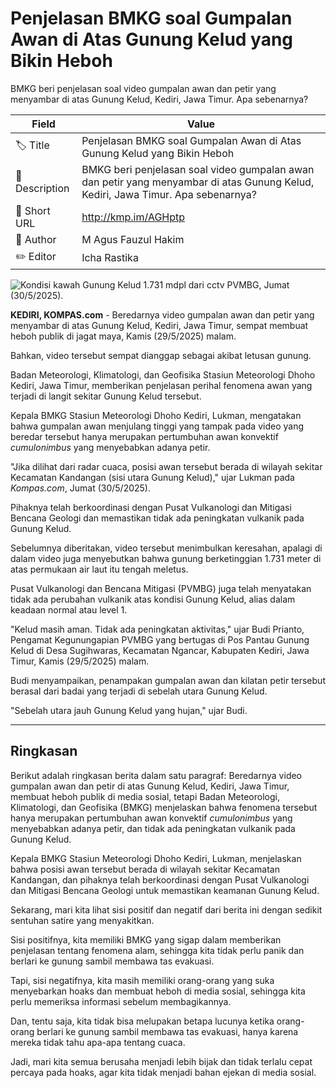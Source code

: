 # Penjelasan BMKG soal Gumpalan Awan di Atas Gunung Kelud yang Bikin Heboh

BMKG beri penjelasan soal video gumpalan awan dan petir yang menyambar di atas Gunung Kelud, Kediri, Jawa Timur. Apa sebenarnya?

| Field         | Value                                                       |
|---------------|-------------------------------------------------------------|
| 🏷️ Title       | Penjelasan BMKG soal Gumpalan Awan di Atas Gunung Kelud yang Bikin Heboh |
| 📝 Description | BMKG beri penjelasan soal video gumpalan awan dan petir yang menyambar di atas Gunung Kelud, Kediri, Jawa Timur. Apa sebenarnya? |
| 🔗 Short URL   | http://kmp.im/AGHptp |
| 👤 Author      | M Agus Fauzul Hakim |
| ✏️ Editor      | Icha Rastika |

![Kondisi kawah Gunung Kelud 1.731 mdpl dari cctv PVMBG, Jumat (30/5/2025).](https://asset.kompas.com/crops/b0axyVdfVJK5ENtyfN_2t57Wb_I=/0x0:0x0/750x500/data/photo/2025/05/30/6839ac87f2e18.jpg)

**KEDIRI, KOMPAS.com** - Beredarnya video gumpalan awan dan petir yang menyambar di atas Gunung Kelud, Kediri, Jawa Timur, sempat membuat heboh publik di jagat maya, Kamis (29/5/2025) malam.

Bahkan, video tersebut sempat dianggap sebagai akibat letusan gunung.

Badan Meteorologi, Klimatologi, dan Geofisika Stasiun Meteorologi Dhoho Kediri, Jawa Timur, memberikan penjelasan perihal fenomena awan yang terjadi di langit sekitar Gunung Kelud tersebut.

Kepala BMKG Stasiun Meteorologi Dhoho Kediri, Lukman, mengatakan bahwa gumpalan awan menjulang tinggi yang tampak pada video yang beredar tersebut hanya merupakan pertumbuhan awan konvektif *cumulonimbus* yang menyebabkan adanya petir.

"Jika dilihat dari radar cuaca, posisi awan tersebut berada di wilayah sekitar Kecamatan Kandangan (sisi utara Gunung Kelud)," ujar Lukman pada *Kompas.com*, Jumat (30/5/2025).

Pihaknya telah berkoordinasi dengan Pusat Vulkanologi dan Mitigasi Bencana Geologi dan memastikan tidak ada peningkatan vulkanik pada Gunung Kelud.

Sebelumnya diberitakan, video tersebut menimbulkan keresahan, apalagi di dalam video juga menyebutkan bahwa gunung berketinggian 1.731 meter di atas permukaan air laut itu tengah meletus.

Pusat Vulkanologi dan Bencana Mitigasi (PVMBG) juga telah menyatakan tidak ada perubahan vulkanik atas kondisi Gunung Kelud, alias dalam keadaan normal atau level 1.

"Kelud masih aman. Tidak ada peningkatan aktivitas," ujar Budi Prianto, Pengamat Kegunungapian PVMBG yang bertugas di Pos Pantau Gunung Kelud di Desa Sugihwaras, Kecamatan Ngancar, Kabupaten Kediri, Jawa Timur, Kamis (29/5/2025) malam.

Budi menyampaikan, penampakan gumpalan awan dan kilatan petir tersebut berasal dari badai yang terjadi di sebelah utara Gunung Kelud.

"Sebelah utara jauh Gunung Kelud yang hujan," ujar Budi.

---
## Ringkasan

Berikut adalah ringkasan berita dalam satu paragraf: Beredarnya video gumpalan awan dan petir di atas Gunung Kelud, Kediri, Jawa Timur, membuat heboh publik di media sosial, tetapi Badan Meteorologi, Klimatologi, dan Geofisika (BMKG) menjelaskan bahwa fenomena tersebut hanya merupakan pertumbuhan awan konvektif *cumulonimbus* yang menyebabkan adanya petir, dan tidak ada peningkatan vulkanik pada Gunung Kelud.

 Kepala BMKG Stasiun Meteorologi Dhoho Kediri, Lukman, menjelaskan bahwa posisi awan tersebut berada di wilayah sekitar Kecamatan Kandangan, dan pihaknya telah berkoordinasi dengan Pusat Vulkanologi dan Mitigasi Bencana Geologi untuk memastikan keamanan Gunung Kelud.



Sekarang, mari kita lihat sisi positif dan negatif dari berita ini dengan sedikit sentuhan satire yang menyakitkan.

 Sisi positifnya, kita memiliki BMKG yang sigap dalam memberikan penjelasan tentang fenomena alam, sehingga kita tidak perlu panik dan berlari ke gunung sambil membawa tas evakuasi.

 Tapi, sisi negatifnya, kita masih memiliki orang-orang yang suka menyebarkan hoaks dan membuat heboh di media sosial, sehingga kita perlu memeriksa informasi sebelum membagikannya.

 Dan, tentu saja, kita tidak bisa melupakan betapa lucunya ketika orang-orang berlari ke gunung sambil membawa tas evakuasi, hanya karena mereka tidak tahu apa-apa tentang cuaca.

 Jadi, mari kita semua berusaha menjadi lebih bijak dan tidak terlalu cepat percaya pada hoaks, agar kita tidak menjadi bahan ejekan di media sosial.
